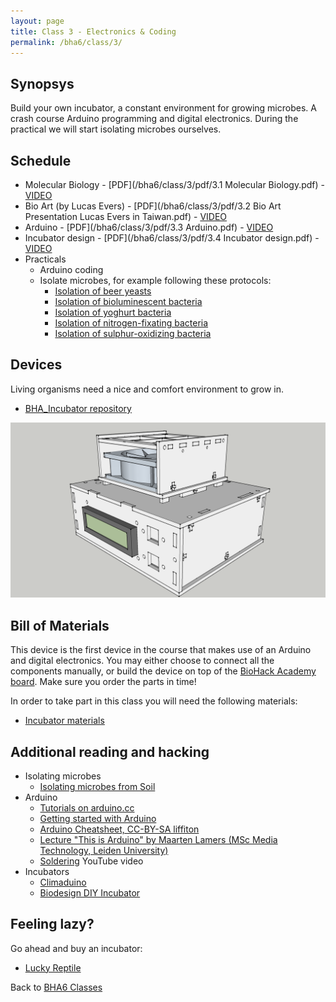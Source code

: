 ```yaml
---
layout: page
title: Class 3 - Electronics & Coding
permalink: /bha6/class/3/
---
```


## Synopsys

Build your own incubator, a constant environment for growing microbes. A crash course Arduino programming and digital electronics. During the practical we will start isolating microbes ourselves.

## Schedule

* Molecular Biology - [PDF](/bha6/class/3/pdf/3.1 Molecular Biology.pdf) - [VIDEO](https://vimeo.com/317243457)
* Bio Art (by Lucas Evers) - [PDF](/bha6/class/3/pdf/3.2 Bio Art Presentation Lucas Evers in Taiwan.pdf) - [VIDEO](https://vimeo.com/317246654)
* Arduino - [PDF](/bha6/class/3/pdf/3.3 Arduino.pdf) - [VIDEO](https://vimeo.com/317252302)
* Incubator design - [PDF](/bha6/class/3/pdf/3.4 Incubator design.pdf) - [VIDEO](https://vimeo.com/317253616)
* Practicals
  * Arduino coding
  * Isolate microbes, for example following these protocols:
    * [Isolation of beer yeasts](/bha6/class/3/isolation-of-beer-yeasts/)
    * [Isolation of bioluminescent bacteria](/bha6/class/3/isolation-of-bioluminescent-bacteria/)
    * [Isolation of yoghurt bacteria](/bha6/class/3/isolation-of-yoghurt-bacteria/)
    * [Isolation of nitrogen-fixating bacteria](/bha6/class/3/isolation-of-nitrogen-fixating-bacteria/)
    * [Isolation of sulphur-oxidizing bacteria](/bha6/class/3/isolation-of-sulphur-oxidizing-bacteria/)

## Devices

Living organisms need a nice and comfort environment to grow in.

* [BHA_Incubator repository](https://github.com/BioHackAcademy/BHA_Incubator)

![Incubator](/bha6/class/3/Incubator-Sketchup.png)

## Bill of Materials

This device is the first device in the course that makes use of an Arduino and digital electronics. You may either choose to connect all the components manually, or build the device on top of the [BioHack Academy board](https://github.com/BioHackAcademy/BioHackBoard). Make sure you order the parts in time!

In order to take part in this class you will need the following materials:

* [Incubator materials](https://github.com/BioHackAcademy/BHA_Incubator/blob/master/BoM.md)

## Additional reading and hacking

* Isolating microbes
  * [Isolating microbes from Soil](http://www.ableweb.org/biologylabs/wp-content/uploads/volumes/vol-14/6-steubing.pdf)
* Arduino
  * [Tutorials on arduino.cc](https://www.arduino.cc/en/Tutorial/HomePage)
  * [Getting started with Arduino](http://www.makeuseof.com/tag/getting-started-with-arduino-a-beginners-guide/)
  * [Arduino Cheatsheet, CC-BY-SA liffiton](https://github.com/liffiton/Arduino-Cheat-Sheet/blob/master/Arduino%20Cheat%20Sheet.pdf/)
  * [Lecture "This is Arduino" by Maarten Lamers (MSc Media Technology, Leiden University)](http://www.mediatechnology.leiden.edu/openaccess/arduino)
  * [Soldering](https://www.youtube.com/watch?v=oqV2xU1fee8) YouTube video
* Incubators
  * [Climaduino](http://www.instructables.com/id/Introducing-Climaduino-The-Arduino-Based-Thermosta/)
  * [Biodesign DIY Incubator](http://biodesign.cc/2013/12/25/diy-incubator/)

## Feeling lazy?

Go ahead and buy an incubator:

* [Lucky Reptile](http://www.amazon.co.uk/Lucky-Reptile-HN-2UK-Nursery-Incubator/dp/B002NFR0HQ)

Back to [BHA6 Classes](/bha6/classes/)

